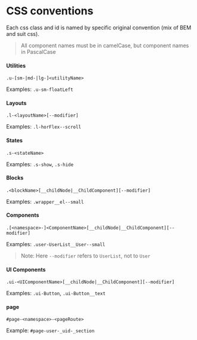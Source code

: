 # CSS conventions

Each css class and id is named by specific original convention (mix of BEM and suit css).

> All component names must be in camelCase, but component names in PascalCase

#### Utilities
`.u-[sm-|md-|lg-]<utilityName>`

Examples: `.u-sm-floatLeft`

#### Layouts
`.l-<layoutName>[--modifier]`

Examples: `.l-horFlex--scroll`

#### States
`.s-<stateName>`

Examples: `.s-show`, `.s-hide`

#### Blocks
`.<blockName>[__childNode|__ChildComponent][--modifier]`

Examples: `.wrapper__el--small`

#### Components
`.[<namespace>-]<ComponentName>[__childNode|__ChildComponent][--modifier]`

Examples: `.user-UserList__User--small`
> Note: Here `--modifier` refers to `UserList`, not to `User`

#### UI Components
`.ui-<UIComponentName>[__childNode|__ChildComponent][--modifier]`

Examples: `.ui-Button`, `.ui-Button__text`

#### page
`#page-<namespace>-<pageRoute>`

Example: `#page-user-_uid-_section`
